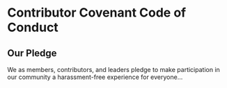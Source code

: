 
# Contributor Covenant Code of Conduct

## Our Pledge
We as members, contributors, and leaders pledge to make participation in our community a harassment-free experience for everyone...
